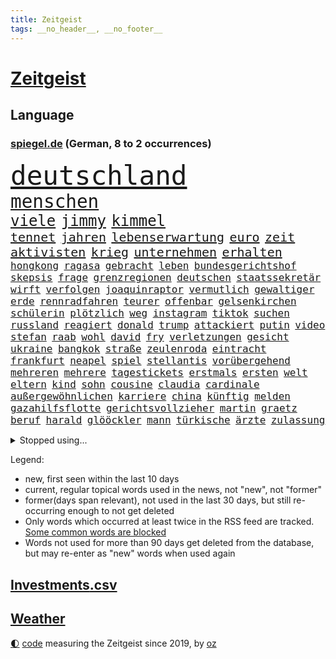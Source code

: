 ```yaml
---
title: Zeitgeist
tags: __no_header__, __no_footer__
---
```


# [Zeitgeist](https://oliz.io/zeitgeist/)

## Language

<h3><a href="https://www.spiegel.de" target="_blank">spiegel.de</a> (German, 8 to 2 occurrences)</h3>
<p style="font-family:monospace">
<span style="font-size:32pt"><a href="news_links.html#deutschland" class="current">deutschland</a></span>
<br>
<span style="font-size:22pt"><a href="news_links.html#menschen" class="current">menschen</a></span>
<br>
<span style="font-size:18pt"><a href="news_links.html#viele" class="current">viele</a></span>
<span style="font-size:18pt"><a href="news_links.html#jimmy" class="current">jimmy</a></span>
<span style="font-size:18pt"><a href="news_links.html#kimmel" class="current">kimmel</a></span>
<br>
<span style="font-size:15pt"><a href="news_links.html#tennet" class="new">tennet</a></span>
<span style="font-size:15pt"><a href="news_links.html#jahren" class="current">jahren</a></span>
<span style="font-size:15pt"><a href="news_links.html#lebenserwartung" class="current">lebenserwartung</a></span>
<span style="font-size:15pt"><a href="news_links.html#euro" class="current">euro</a></span>
<span style="font-size:15pt"><a href="news_links.html#zeit" class="current">zeit</a></span>
<span style="font-size:15pt"><a href="news_links.html#aktivisten" class="current">aktivisten</a></span>
<span style="font-size:15pt"><a href="news_links.html#krieg" class="current">krieg</a></span>
<span style="font-size:15pt"><a href="news_links.html#unternehmen" class="current">unternehmen</a></span>
<span style="font-size:15pt"><a href="news_links.html#erhalten" class="current">erhalten</a></span>
<br>
<span style="font-size:12pt"><a href="news_links.html#hongkong" class="current">hongkong</a></span>
<span style="font-size:12pt"><a href="news_links.html#ragasa" class="new">ragasa</a></span>
<span style="font-size:12pt"><a href="news_links.html#gebracht" class="current">gebracht</a></span>
<span style="font-size:12pt"><a href="news_links.html#leben" class="current">leben</a></span>
<span style="font-size:12pt"><a href="news_links.html#bundesgerichtshof" class="current">bundesgerichtshof</a></span>
<span style="font-size:12pt"><a href="news_links.html#skepsis" class="new">skepsis</a></span>
<span style="font-size:12pt"><a href="news_links.html#frage" class="current">frage</a></span>
<span style="font-size:12pt"><a href="news_links.html#grenzregionen" class="new">grenzregionen</a></span>
<span style="font-size:12pt"><a href="news_links.html#deutschen" class="current">deutschen</a></span>
<span style="font-size:12pt"><a href="news_links.html#staatssekretär" class="current">staatssekretär</a></span>
<span style="font-size:12pt"><a href="news_links.html#wirft" class="current">wirft</a></span>
<span style="font-size:12pt"><a href="news_links.html#verfolgen" class="current">verfolgen</a></span>
<span style="font-size:12pt"><a href="news_links.html#joaquinraptor" class="new">joaquinraptor</a></span>
<span style="font-size:12pt"><a href="news_links.html#vermutlich" class="current">vermutlich</a></span>
<span style="font-size:12pt"><a href="news_links.html#gewaltiger" class="current">gewaltiger</a></span>
<span style="font-size:12pt"><a href="news_links.html#erde" class="current">erde</a></span>
<span style="font-size:12pt"><a href="news_links.html#rennradfahren" class="new">rennradfahren</a></span>
<span style="font-size:12pt"><a href="news_links.html#teurer" class="current">teurer</a></span>
<span style="font-size:12pt"><a href="news_links.html#offenbar" class="current">offenbar</a></span>
<span style="font-size:12pt"><a href="news_links.html#gelsenkirchen" class="current">gelsenkirchen</a></span>
<span style="font-size:12pt"><a href="news_links.html#schülerin" class="new">schülerin</a></span>
<span style="font-size:12pt"><a href="news_links.html#plötzlich" class="current">plötzlich</a></span>
<span style="font-size:12pt"><a href="news_links.html#weg" class="current">weg</a></span>
<span style="font-size:12pt"><a href="news_links.html#instagram" class="current">instagram</a></span>
<span style="font-size:12pt"><a href="news_links.html#tiktok" class="current">tiktok</a></span>
<span style="font-size:12pt"><a href="news_links.html#suchen" class="current">suchen</a></span>
<span style="font-size:12pt"><a href="news_links.html#russland" class="current">russland</a></span>
<span style="font-size:12pt"><a href="news_links.html#reagiert" class="current">reagiert</a></span>
<span style="font-size:12pt"><a href="news_links.html#donald" class="current">donald</a></span>
<span style="font-size:12pt"><a href="news_links.html#trump" class="current">trump</a></span>
<span style="font-size:12pt"><a href="news_links.html#attackiert" class="current">attackiert</a></span>
<span style="font-size:12pt"><a href="news_links.html#putin" class="current">putin</a></span>
<span style="font-size:12pt"><a href="news_links.html#video" class="current">video</a></span>
<span style="font-size:12pt"><a href="news_links.html#stefan" class="current">stefan</a></span>
<span style="font-size:12pt"><a href="news_links.html#raab" class="current">raab</a></span>
<span style="font-size:12pt"><a href="news_links.html#wohl" class="current">wohl</a></span>
<span style="font-size:12pt"><a href="news_links.html#david" class="current">david</a></span>
<span style="font-size:12pt"><a href="news_links.html#fry" class="new">fry</a></span>
<span style="font-size:12pt"><a href="news_links.html#verletzungen" class="current">verletzungen</a></span>
<span style="font-size:12pt"><a href="news_links.html#gesicht" class="current">gesicht</a></span>
<span style="font-size:12pt"><a href="news_links.html#ukraine" class="current">ukraine</a></span>
<span style="font-size:12pt"><a href="news_links.html#bangkok" class="current">bangkok</a></span>
<span style="font-size:12pt"><a href="news_links.html#straße" class="current">straße</a></span>
<span style="font-size:12pt"><a href="news_links.html#zeulenroda" class="new">zeulenroda</a></span>
<span style="font-size:12pt"><a href="news_links.html#eintracht" class="current">eintracht</a></span>
<span style="font-size:12pt"><a href="news_links.html#frankfurt" class="current">frankfurt</a></span>
<span style="font-size:12pt"><a href="news_links.html#neapel" class="current">neapel</a></span>
<span style="font-size:12pt"><a href="news_links.html#spiel" class="current">spiel</a></span>
<span style="font-size:12pt"><a href="news_links.html#stellantis" class="new">stellantis</a></span>
<span style="font-size:12pt"><a href="news_links.html#vorübergehend" class="current">vorübergehend</a></span>
<span style="font-size:12pt"><a href="news_links.html#mehreren" class="current">mehreren</a></span>
<span style="font-size:12pt"><a href="news_links.html#mehrere" class="current">mehrere</a></span>
<span style="font-size:12pt"><a href="news_links.html#tagestickets" class="new">tagestickets</a></span>
<span style="font-size:12pt"><a href="news_links.html#erstmals" class="current">erstmals</a></span>
<span style="font-size:12pt"><a href="news_links.html#ersten" class="current">ersten</a></span>
<span style="font-size:12pt"><a href="news_links.html#welt" class="current">welt</a></span>
<span style="font-size:12pt"><a href="news_links.html#eltern" class="current">eltern</a></span>
<span style="font-size:12pt"><a href="news_links.html#kind" class="current">kind</a></span>
<span style="font-size:12pt"><a href="news_links.html#sohn" class="current">sohn</a></span>
<span style="font-size:12pt"><a href="news_links.html#cousine" class="new">cousine</a></span>
<span style="font-size:12pt"><a href="news_links.html#claudia" class="current">claudia</a></span>
<span style="font-size:12pt"><a href="news_links.html#cardinale" class="new">cardinale</a></span>
<span style="font-size:12pt"><a href="news_links.html#außergewöhnlichen" class="current">außergewöhnlichen</a></span>
<span style="font-size:12pt"><a href="news_links.html#karriere" class="current">karriere</a></span>
<span style="font-size:12pt"><a href="news_links.html#china" class="current">china</a></span>
<span style="font-size:12pt"><a href="news_links.html#künftig" class="current">künftig</a></span>
<span style="font-size:12pt"><a href="news_links.html#melden" class="current">melden</a></span>
<span style="font-size:12pt"><a href="news_links.html#gazahilfsflotte" class="current">gazahilfsflotte</a></span>
<span style="font-size:12pt"><a href="news_links.html#gerichtsvollzieher" class="new">gerichtsvollzieher</a></span>
<span style="font-size:12pt"><a href="news_links.html#martin" class="current">martin</a></span>
<span style="font-size:12pt"><a href="news_links.html#graetz" class="new">graetz</a></span>
<span style="font-size:12pt"><a href="news_links.html#beruf" class="current">beruf</a></span>
<span style="font-size:12pt"><a href="news_links.html#harald" class="current">harald</a></span>
<span style="font-size:12pt"><a href="news_links.html#glööckler" class="new">glööckler</a></span>
<span style="font-size:12pt"><a href="news_links.html#mann" class="current">mann</a></span>
<span style="font-size:12pt"><a href="news_links.html#türkische" class="current">türkische</a></span>
<span style="font-size:12pt"><a href="news_links.html#ärzte" class="current">ärzte</a></span>
<span style="font-size:12pt"><a href="news_links.html#zulassung" class="current">zulassung</a></span>
</p>
<details>
<summary>Stopped using...</summary>
<p class="former" style="font-size:12pt">
binnen(1797) bochum(1797) reihe(1797) sebastian(1797) analyse(1796) legte(1796) positiv(1796) samstag(1796) schoss(1796) wunsch(1796) zuschauer(1796) christoph(1795) messer(1795) seitdem(1795) kritisierte(1794) langer(1794) nahmen(1794) pandemie(1794) schalke(1794) sonne(1794) trauer(1794) beteiligten(1793) corona(1793) kämpfte(1793) material(1793) schwarze(1793) vertrag(1793) zeugen(1793) 04(1792) bietet(1792) leichter(1792) stößt(1792) versorgt(1792) bayerischen(1791) höher(1791) märz(1791) schwarzen(1791) kanzleramt(1790) kurzem(1790) rechts(1790) regen(1790) schneller(1790) statement(1790) überlebte(1790) 50000(1789) besucht(1789) bisherige(1789) dramatisch(1789) krankenhäuser(1789) punkten(1789) schleswigholstein(1789) sprache(1789) standort(1789) tschechien(1789) umfeld(1789) ard(1788) beispielen(1788) dauern(1788) kochen(1788) kolumnist(1788) schwierigkeiten(1788) skandal(1788) ungewöhnlich(1788) vermeiden(1788) angeklagte(1787) radikale(1787) wochenlang(1787) beschwerden(1786) favoriten(1786) florian(1786) riss(1786) i(1785) konflikte(1785) appell(1784) juni(1784) versprochen(1784) 45(1783) glücklich(1783) starten(1783) herr(1782) tonnen(1782) demonstrationen(1781) gesetze(1781) kleines(1781) unterstützer(1781) wies(1781) endgültig(1780) entsetzen(1779) halb(1779) wähler(1779) philipp(1778) beiträge(1777) touristen(1776) letztes(1775) gesamten(1773) sichert(1770) schießen(1769) verhandeln(1769) bestmarke(1768) rettung(1767) analysiert(1766) hoffnungen(1765) ältere(1758) teuren(1744) konzert(1739) berichtete(1702) rückgang(1655) geehrt(1601) interessen(1591) finanziert(1590) lehren(1547) freigesprochen(1519) zugestimmt(1514) verurteilung(1510) weibliche(1497) gestern(1482) hierzulande(1443) spiegelkorrespondent(1438) älteste(1427) zentralen(1423) einschätzungen(1420) volksverhetzung(1414) methode(1402) öffentlichrechtlichen(1361) ring(1332) emotionalen(1307) ordnet(1300) fox(1250) verhängnis(1219) konkurrenten(1198) kaffee(1181) maschine(1178) misshandelt(1174) entfernen(1154) hände(1116) gerechtfertigt(1094) eingriff(1078) nationaltrainer(1075) künstlicher(1047) ulm(1028) ig(1027) hauses(1005) hinnehmen(1001) muster(1000) opfers(997) perfekten(992) verwendet(990) kongo(980) passanten(977) sachsens(973) baden(955) verschleppt(950) weimar(949) startups(948) richtigen(943) schöner(938) loswerden(926) wurzeln(921) tragischen(914) höhepunkt(911) errichten(895) angerichtet(885) 13jährige(880) durchgesetzt(873) kleinflugzeug(873) massenhaft(865) fisch(861) straßenverkehr(857) vierten(854) spaniens(852) seltsame(847) zürich(847) gehandelt(831) lebensgefährlich(830) kurzer(816) entscheidende(796) lagen(777) schönste(774) geprüft(761) netanyahus(761) seltener(761) digitalen(746) alaska(741) dirk(739) hymne(725) fußballfans(723) achtzigerjahren(719) rolf(718) jüdischen(717) zurückhaltend(713) einander(710) waffenruhe(698) begründet(695) 85(693) gerechnet(690) überraschende(687) mancherorts(675) wahlsieg(673) stellten(665) influencerin(653) kapitän(645) golden(644) bestraft(641) leise(640) bereichen(638) beleidigungen(631) zurückgekehrt(630) bill(614) abgefeuert(613) zurückgewiesen(613) eilantrag(612) normalerweise(607) sendet(607) passagier(596) meister(584) rundfunk(583) inakzeptabel(576) macher(576) anerkennung(570) mats(570) offenbaren(570) gefälschte(568) kehl(567) glimpflich(563) mallorca(558) usmedien(553) sitze(551) einfacher(549) märkte(548) persönlichkeit(547) fotografiert(546) angeschlagene(543) hessischen(541) georg(538) geringer(538) vizepräsident(538) ersatz(535) koch(534) laufende(534) sudan(532) messerangriff(525) faktencheck(518) gesteht(514) unzulässig(513) fahrrad(510) brände(506) bereut(504) akteure(501) sticht(500) düstere(498) mischt(494) laufender(493) ungewollt(492) hitlers(488) besuchte(486) flüchtlingslager(483) verdachtsfall(479) liest(478) gewusst(476) bilden(473) regensburg(470) entwirft(469) beißt(465) dresdner(464) jeweils(463) zelebriert(461) regierungspartei(458) rekordsumme(457) ereignisse(453) gebissen(447) nervös(447) gesteuert(440) enttäuschung(434) unsicher(432) kümmern(431) strebt(430) usmilitär(428) auftritten(425) verfehlt(424) erkunden(422) zugunsten(420) geschah(418) zerstörten(416) zukommt(406) lächerlich(403) weiblichen(403) verstorben(402) merz'(401) schau(401) bond(400) leichenfund(400) coronavirus(396) telefoniert(396) kursk(392) uspolitik(391) one(384) liveblog(381) zugriff(377) allgemeine(375) australische(375) gebiets(375) gianni(374) infantino(374) witze(374) zurecht(374) verhinderte(368) schwedischen(367) südfrankreich(365) 007(363) ungewiss(361) trost(360) zuständig(360) versorgen(358) überwacht(358) feuerpause(354) fassen(352) gescheiterten(352) staatliche(348) namibia(347) blume(346) katastrophal(346) begrüßt(345) marcel(345) mittelalter(342) absolute(341) verteidigungsausgaben(341) gewaltdelikten(340) vögel(338) bezos(337) geladen(337) prangert(337) sehnsucht(336) inhalten(334) unterschiedliche(330) konten(329) ansichten(328) green(328) mohamed(328) studenten(324) sven(324) superkraft(323) downsyndrom(322) autorinnen(317) gedenkt(316) 40jährigen(313) usverteidigungsminister(311) fsv(309) dunkelheit(307) anfühlt(305) hauptdarsteller(304) joseph(304) auskommen(303) tankstelle(301) schadet(293) repräsentantenhaus(290) brasilianer(287) herrmann(286) niederlagen(285) rechtsstaat(274) konferenz(273) grundsatz(272) marius(272) eingeschaltet(271) models(271) medizinstudium(270) entfacht(266) begreifen(265) mandat(265) bielefeld(264) begeht(262) lasse(262) rebellen(262) wirtz(260) unabhängig(258) mache(257) bip(253) brad(252) chaotische(252) herrschaft(252) pitt(252) füllen(250) getränke(249) community(246) faktoren(246) mythos(245) adler(242) exminister(242) kindes(241) sauerland(241) behauptung(240) gefährdete(240) stoff(240) zurückgezogen(240) weltlage(239) zahlte(236) gewöhnen(233) handschlag(232) kinderinterview(231) lieferten(228) ältester(228) problematisch(225) kümmert(223) neigt(223) aufzunehmen(222) chile(222) begegnet(221) gefechten(221) gewitter(221) grill(221) mütterrente(220) angefeindet(219) waldbränden(219) starship(217) hunger(216) offizielles(216) unterrichtet(216) 19jähriger(215) ushauptstadt(212) boykottiert(211) erfreut(211) fifapräsident(211) blog(210) jahrestag(210) zugunglück(210) massenentlassungen(209) vorbereitungen(209) organisieren(208) ostdeutsche(208) schärfe(206) hannah(205) sand(205) ussondergesandte(205) 1945(204) 60jährige(204) ausschließen(204) jerome(204) angemessen(202) nützt(202) trumpzölle(202) durften(200) entscheidender(200) lagern(200) zollstreit(200) sicherheitskonferenz(199) 70000(197) bezahlte(197) nationalen(196) strikt(196) billigware(195) berechnung(194) sicherer(194) voice(194) 21jähriger(192) cannes(192) entsendung(192) entwickelten(192) katastrophale(192) schöpfen(192) staats(191) käse(190) streamer(190) quadrat(189) absolvieren(188) darfur(188) eingestochen(188) pflanzen(188) 26jährigen(187) uganda(187) generalstaatsanwaltschaft(186) friedensabkommen(185) oval(185) venus(185) momenten(182) ausrücken(181) fragwürdige(181) newsupdate(180) verschwindet(180) warmen(180) friedens(179) barbara(178) dokumentarfilm(178) narren(178) schwarzroten(177) attraktiv(176) ausflug(174) schiebt(172) technologien(172) zecken(172) bestsellerautorin(170) vorliegt(168) zelte(168) gerichtlich(167) verarbeitet(167) verpflichtungen(167) agenten(166) bestehenden(166) selenskyjs(166) south(166) haifa(165) mumbai(165) ukrainerusslandkrieg(165) ungewöhnliches(165) wilhelm(165) linda(164) massaker(164) toronto(164) 34jähriger(163) spätestens(163) übung(163) angriffskriegs(162) betrugs(162) enfant(162) schossen(162) schürt(162) terrible(162) unterliegen(162) festivals(161) indes(161) livestreams(160) fahndung(158) 18000(157) einzudämmen(155) flüsse(155) löscht(155) sensiblen(155) bauer(154) cincinnati(153) schwimmerin(152) säugling(152) besprechen(151) siedlungen(151) aufgegriffen(149) covid(149) menschheit(149) begleiten(148) begriffe(148) ukrainegespräche(148) versöhnliche(148) darja(147) ernennt(147) hungersnot(147) parade(147) staatsfernsehen(147) c(146) eingesetzte(146) lava(146) mikrofon(146) sperrung(146) wetterte(146) boykott(145) mahnte(145) verteidigungspolitiker(145) gletscher(144) schmelzen(144) heinz(143) kündigten(143) sportgymnastik(143) breite(142) hilfsorganisationen(142) weitaus(141) pünktlicher(140) kinofilm(139) klang(139) nürnberger(139) kzgedenkstätte(138) leichtes(137) strompreise(137) expremier(136) nützliche(136) gemein(135) sturzfluten(135) verehrt(135) argentinischen(134) bezweifelt(134) abwechslung(133) aggressiv(133) bewegenden(133) garcía(133) vorrang(133) ábrego(133) kremlherrscher(132) sofortiger(132) 8500(131) eröffnen(130) genf(130) jk(130) rowling(130) explodierte(129) mehrfamilienhauses(129) sumpf(129) nahrung(128) haftbefehle(127) hotspur(127) norddeutsche(127) ebike(126) rädern(126) bauwerk(125) gym(125) dienstwaffe(124) jackie(124) missfallen(124) meldeten(123) oldenburg(123) waschbären(123) weltgeschehen(123) gesundheitsschäden(122) elena(121) 87(120) chatapp(120) pistole(120) sandro(120) treue(120) geheimtreffen(119) hawaii(119) ronald(119) verstorbene(118) blätter(117) francisco(117) ferien(116) kannte(116) laune(116) sonnenschein(116) besuchern(115) kaschmir(115) oasis(115) randale(115) verpassten(115) 18jährigen(114) bundesstaaten(114) gefallene(114) susanne(114) 1970(113) anrücken(111) blauen(111) clip(111) bohlen(110) mittelalters(110) stadtverwaltung(110) verfassungsschutzes(110) weihnachten(110) ausüben(109) billionen(109) stone(109) gewähren(108) irgendwie(108) aufgewachsen(107) beilegen(107) missverständnis(107) spart(107) teures(107) undercover(107) schwelt(106) überwunden(106) sexuellem(105) till(105) 103(104) bestimmter(104) erbrechen(104) blamage(103) konto(103) ocean(103) spdbundestagsfraktion(103) erpressbar(102) katze(102) mehrfamilienhaus(102) befördern(101) kandidatin(101) ablösen(100) gipfeltreffen(100) melania(100) antisemitisch(99) dachten(98) follower(98) gallagher(98) brandbrief(97) bucht(97) forschen(97) ukrainetreffen(97) verstößt(97) vorzeitige(97) 15000(95) mitreißend(95) stereotype(95) würdigte(95) zollabkommen(95) überstanden(95) irren(94) örtliche(94) afrikanische(93) auschwitz(93) digital(93) entstanden(93) kaufte(93) miene(93) anwesend(92) auszeit(92) lebenswerk(92) tasche(92) vollzeit(92) 320(91) coldplay(91) deutschem(91) prominenz(91) überschlagen(91) bemerkung(90) booten(90) elektronisches(90) importiert(90) kampfkandidatur(90) kitaplätze(90) ninja(90) spucken(90) transformation(90) beanspruchen(89) behinderung(89) cops(89) dörfer(89) linienbus(89) mascha(89) präsidentenamt(89) schilinski(89) staatsdiener(89) chiquita(88) eigenheim(88) fahrgast(88) ohr(88) tasse(88) anordnung(87) brasilianischen(87) elfjähriger(87) kleindienst(87) küchenmesser(87) pitzke(87) vorfreude(87) anmelden(86) falschaussage(86) notlanden(86) rennwagen(86) untersuchungsausschuss(86) abenteuer(85) chancengleichheit(85) ernähren(85) hoteliers(85) leuchtturm(85) reichweite(85) westdeutschen(85) 17000(84) beschädigte(84) bevölkern(84) bienen(84) geklaut(84) rauskommt(84) überlebenstipps(84) austauschschüler(83) christopher(83) erfolgen(83) hinein(83) nowitzki(83) unobericht(83) bellinghams(82) gerede(82) jobe(82) literaturauszeichnung(82) objekt(82) ohren(82) renée(82) sbu(82) vertrauensverlust(82) außenministeriums(81) bildungssenatorin(81) daheim(81) essstörungen(81) familienurlaub(81) infos(81) milliardenloch(81) beratung(80) bizarren(80) buchbar(80) dorfes(80) masken(80) morde(80) vergisst(80) beleidigung(79) gesundheitsrisiken(79) oberverwaltungsgericht(79) anwärter(78) bezirk(78) geldpolitik(78) lieblingswort(78) papiere(78) ram(78) umziehen(78) brooks(77) leistungssport(77) lok(77) varfolomeev(77) vaude(77) darauffolgende(76) drogenszene(76) kernkraftwerk(76) rentnerinnen(76) rhythmischen(76) 84jähriger(75) rowlings(75) spitzenpolitiker(75) spezielles(74) nordeuropa(73) pilger(73) verstreut(73) abgeführt(72) gewaltbereite(72) joker(72) kampffahrzeuge(72) kontroverse(72) spiegelkorrespondenten(72) spätes(72) absichern(71) aliens(71) atomanlagen(71) filmgeschichte(71) hinterbliebenen(71) justus(71) ligen(71) lohnfortzahlung(71) suggerieren(71) administration(70) eigentlichen(70) gustavo(70) helsinki(70) hermann(70) marokko(70) petro(70) süßen(70) abdulmohsen(69) ausgebüxtes(69) comebacks(69) extras(69) implantat(69) medizinstudierende(69) taleb(69) abstürzte(68) durchschnittliche(68) einklagen(68) geheimdienstes(68) innere(68) liefen(68) maskenaffäre(68) pirmasens(68) verwundete(68) websites(68) fortzusetzen(67) geldanlage(67) hitzewelle(67) raducanu(67) ansprechen(66) anstehende(66) bedrohlich(66) beordert(66) betrieben(66) danny(66) krankenschwester(66) postete(66) vorwurfs(66) wäsche(66) besaß(65) schaulustige(65) schulverweis(65) tweets(65) anstehenden(64) atomanlage(64) coronamasken(64) foodwatch(64) liebsten(64) mathias(64) medizinische(64) verbraucherorganisation(64) vorsaison(64) zitiert(64) amazongründer(63) aussagt(63) marschflugkörper(63) plastikflaschen(63) 16000(62) duolingo(62) positiver(62) abrupte(61) bratwurst(61) dm(61) polizistinnen(61) rampenlicht(61) usangriffe(61) ausfechten(60) ausschreibung(60) bahnübergang(60) dreijährigen(60) drogenhotspot(60) freibad(60) regie(60) reiners(60) sofern(60) staatshilfen(60) ärgert(60) 120000(59) gelockt(59) hinweg(59) mittelfranken(59) pam(59) ramos(59) schwitzt(59) spdbauministerin(59) förderschulen(58) griechische(58) usschauspielerin(58) hungernde(57) luxushotels(57) sicherheitslücke(57) wuchermieten(57) angereichertes(56) bundesligasaison(56) entlastet(56) instanzen(56) sanieren(56) sensible(56) zusammenhalt(56) krefeld(55) schuldspruch(55) 2031(54) aufrüsten(54) berghütten(54) düster(54) entsenden(54) gruppenphase(54) hütten(54) truppenbesuch(54) wohnraum(54) alcatraz(53) antony(53) jay(53) müllentsorgung(53) niedrigen(53) sicherheitsgefühl(53) tiktoker(53) vernichtet(53) abschiebeknast(52) borg(52) høiby(52) mafiaboss(52) mettemarit(52) 5(51) abschiebelager(51) lieblingssong(51) sinkende(51) südeuropa(51) unachtsam(51) 383(50) ciara(50) freizeitparks(50) initiativen(50) natürliche(50) tierpark(50) abos(49) durchmesser(49) frauenfußball(49) féréba(49) gewaltsam(49) koné(49) sauberkeit(49) dynamik(48) homo(48) interessiert(48) krokodil(48) neandertaler(48) rotenburg(48) sapiens(48) tibet(48) völkerrecht(48) auffälligen(47) cybertruck(47) holland(47) noel(47) tätigkeiten(47) unnachgiebig(47) wilden(47) attraktionen(46) county(46) fechterin(46) fluminense(46) geheimdienstinformationen(46) propalästinaaktivisten(46) zurückgestuft(46) aberkannt(45) drache(45) entsandt(45) umkrempeln(45) zusage(45) überlastung(45) 42000(44) champagner(44) diogo(44) jota(44) krüger(44) stemmt(44) unterschätzen(44) valentin(44) ausfuhren(43) bademeister(43) depot(43) knallt(43) panzerfaust(43) ardsommerinterview(42) baupreise(42) christin(42) feilen(42) pragmatismus(42) ruhig(42) stören(42) verbotenen(42) 78(41) discounter(41) freundes(41) memes(41) sharon(41) sturzflut(41) verrat(41) atommüll(40) sprichwort(40) vernunft(40) aufräumen(39) gerächt(39) kaufanreize(39) kretschmer(39) kukies(39) profikarriere(39) abstimmungen(38) aktienmärkte(37) blöd(37) carolina(37) entmachten(37) from(37) haustiere(37) populären(37) sofortige(37) zurückhalten(37) alkoholisierter(36) eskalierten(36) gefundener(36) hansjoachim(36) pasta(36) prominentesten(36) unterhält(36) zelle(36) boxkampf(35) dormagen(35) ermittlungsakten(35) nobody(35) offenbach(35) bekennen(34) bernd(34) klammern(34) nius(34) präsentierte(34) swatch(34) verständlich(34) zutritt(34) coldplaykonzert(33) kurzerhand(33) mobil(33) pflegeleicht(33) server(33) befürworter(32) gewittern(32) managers(32) rebellenmiliz(32) usedom(32) überschätzen(32) bahnchef(31) blockbuster(31) bondi(31) ex(31) isolation(31) lutz(31) steuereinnahmen(31) usnotenbankchef(31) zensur(31) ähnlicher(31) 84(30) aufprall(30) bett(30) elfmeterschießen(30) gastgewerbe(30) holzkirche(30) ingo(30) polizeieinsätze(30) schutzwall(30) umsätze(30) wasserkraftwerk(30) abtreibungen(29) ausgebüxt(29) dichtmachen(29) harmlosen(29) schmerzhafte(29) südsudan(29) zwölften(29) 15jährige(28) angus(28) boten(28) erobert(28) ersatzbus(28) erspart(28) hohes(28) keßler(28) lastwagen(28) marcus(28) palästinenserstaates(28) scheuer(28) siebziger(28) spekulieren(28) weiterführen(28) übertragungen(28) alarmierend(27) chatgpthersteller(27) eintritt(27) erdrutsche(27) lucy(27) niederländischer(27) riedlingen(27) wüste(27) außerirdisches(26) empfinde(26) force(26) herstellung(26) idiot(26) millionenstrafe(26) personalchefin(26) wachmann(26) fahndern(25) forest(25) steige(25) vollen(25) william(25) eintrittsgeld(24) kultfigur(24) naturkatastrophe(24) sascha(24) stellwerk(24) zusagen(24) gezerre(23) harrison(23) kluge(23) nachrede(23) polizeibeamter(23) schönheitsoperationen(23) wahlkreise(23) zweifellos(23) übler(23) allianzen(22) aufklären(22) aufzeichnungen(22) brutale(22) festspiele(22) festspielen(22) gräben(22) anas(21) b’tselem(21) cambridge(21) kipppunkt(21) spendete(21) ängste(21) 68000(20) deutete(20) firmengelände(20) mainzer(20) sexy(20) aufgibt(19) dmitrij(19) drückt(19) gewährleisten(19) hosen(19) manching(19) spdfinanzminister(19) 750(18) bedient(18) ferngesteuerte(18) heben(18) unfallort(18) vermeintliches(18) 104(17) sequels(17) vogue(17) zuschneiden(17) belarussischen(16) tschechischen(16) jüdischer(15) ranch(15) spiderman(15) unwohl(15) verschlechtert(15) vorfällen(15) wagten(15) wyoming(15) bedeutendsten(14) exklusiv(14) vorläufige(14) werbeaufsicht(14) zeitungsbericht(14) afdkandidat(13) arbeitsgericht(13) ausstellungen(13) bespielt(13) texanische(13) bundeskanzlerin(12) datet(12) gate(12) marko(12) traktor(12) tätern(12) umsatzrückgang(12) altman(11) ausspielen(11) auszutragen(11) enttäuschende(11) geleistet(11) perth(11) platte(11) reid(11) sam(11) strafverfahren(11)
</p>
</details>
<p>Legend:
<ul>
<li><span class="new">new</span>, first seen within the last 10 days</li>
<li><span class="current">current</span>, regular topical words used in the news, not "new", not "former"</li>
<li><span class="former">former(days span relevant)</span>, not used in the last 30 days, but still re-occurring enough to not get deleted</li>
<li>Only words which occurred at least twice in the RSS feed are tracked. <a href="language/filters.py">Some common words are blocked</a></li>
<li>Words not used for more than 90 days get deleted from the database, but may re-enter as "new" words when used again</li>
</ul>
</p>

## [Investments](investments.html)[.csv](investments.csv)

## [Weather](weather.html)

<footer>
<a href="javascript:toggleTheme()" class="nav">🌓</a>
<a href="https://github.com/ooz/zeitgeist">code</a> measuring the Zeitgeist since 2019, by <a href="https://oliz.io">oz</a>
</footer>
